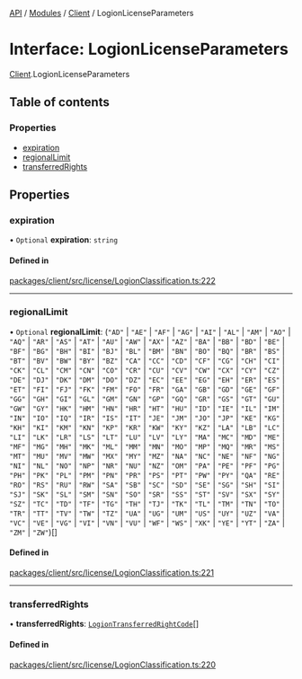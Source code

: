 [API](../API.md) / [Modules](../modules.md) / [Client](../modules/Client.md) / LogionLicenseParameters

# Interface: LogionLicenseParameters

[Client](../modules/Client.md).LogionLicenseParameters

## Table of contents

### Properties

- [expiration](Client.LogionLicenseParameters.md#expiration)
- [regionalLimit](Client.LogionLicenseParameters.md#regionallimit)
- [transferredRights](Client.LogionLicenseParameters.md#transferredrights)

## Properties

### expiration

• `Optional` **expiration**: `string`

#### Defined in

[packages/client/src/license/LogionClassification.ts:222](https://github.com/logion-network/logion-api/blob/main/packages/client/src/license/LogionClassification.ts#L222)

___

### regionalLimit

• `Optional` **regionalLimit**: (``"AD"`` \| ``"AE"`` \| ``"AF"`` \| ``"AG"`` \| ``"AI"`` \| ``"AL"`` \| ``"AM"`` \| ``"AO"`` \| ``"AQ"`` \| ``"AR"`` \| ``"AS"`` \| ``"AT"`` \| ``"AU"`` \| ``"AW"`` \| ``"AX"`` \| ``"AZ"`` \| ``"BA"`` \| ``"BB"`` \| ``"BD"`` \| ``"BE"`` \| ``"BF"`` \| ``"BG"`` \| ``"BH"`` \| ``"BI"`` \| ``"BJ"`` \| ``"BL"`` \| ``"BM"`` \| ``"BN"`` \| ``"BO"`` \| ``"BQ"`` \| ``"BR"`` \| ``"BS"`` \| ``"BT"`` \| ``"BV"`` \| ``"BW"`` \| ``"BY"`` \| ``"BZ"`` \| ``"CA"`` \| ``"CC"`` \| ``"CD"`` \| ``"CF"`` \| ``"CG"`` \| ``"CH"`` \| ``"CI"`` \| ``"CK"`` \| ``"CL"`` \| ``"CM"`` \| ``"CN"`` \| ``"CO"`` \| ``"CR"`` \| ``"CU"`` \| ``"CV"`` \| ``"CW"`` \| ``"CX"`` \| ``"CY"`` \| ``"CZ"`` \| ``"DE"`` \| ``"DJ"`` \| ``"DK"`` \| ``"DM"`` \| ``"DO"`` \| ``"DZ"`` \| ``"EC"`` \| ``"EE"`` \| ``"EG"`` \| ``"EH"`` \| ``"ER"`` \| ``"ES"`` \| ``"ET"`` \| ``"FI"`` \| ``"FJ"`` \| ``"FK"`` \| ``"FM"`` \| ``"FO"`` \| ``"FR"`` \| ``"GA"`` \| ``"GB"`` \| ``"GD"`` \| ``"GE"`` \| ``"GF"`` \| ``"GG"`` \| ``"GH"`` \| ``"GI"`` \| ``"GL"`` \| ``"GM"`` \| ``"GN"`` \| ``"GP"`` \| ``"GQ"`` \| ``"GR"`` \| ``"GS"`` \| ``"GT"`` \| ``"GU"`` \| ``"GW"`` \| ``"GY"`` \| ``"HK"`` \| ``"HM"`` \| ``"HN"`` \| ``"HR"`` \| ``"HT"`` \| ``"HU"`` \| ``"ID"`` \| ``"IE"`` \| ``"IL"`` \| ``"IM"`` \| ``"IN"`` \| ``"IO"`` \| ``"IQ"`` \| ``"IR"`` \| ``"IS"`` \| ``"IT"`` \| ``"JE"`` \| ``"JM"`` \| ``"JO"`` \| ``"JP"`` \| ``"KE"`` \| ``"KG"`` \| ``"KH"`` \| ``"KI"`` \| ``"KM"`` \| ``"KN"`` \| ``"KP"`` \| ``"KR"`` \| ``"KW"`` \| ``"KY"`` \| ``"KZ"`` \| ``"LA"`` \| ``"LB"`` \| ``"LC"`` \| ``"LI"`` \| ``"LK"`` \| ``"LR"`` \| ``"LS"`` \| ``"LT"`` \| ``"LU"`` \| ``"LV"`` \| ``"LY"`` \| ``"MA"`` \| ``"MC"`` \| ``"MD"`` \| ``"ME"`` \| ``"MF"`` \| ``"MG"`` \| ``"MH"`` \| ``"MK"`` \| ``"ML"`` \| ``"MM"`` \| ``"MN"`` \| ``"MO"`` \| ``"MP"`` \| ``"MQ"`` \| ``"MR"`` \| ``"MS"`` \| ``"MT"`` \| ``"MU"`` \| ``"MV"`` \| ``"MW"`` \| ``"MX"`` \| ``"MY"`` \| ``"MZ"`` \| ``"NA"`` \| ``"NC"`` \| ``"NE"`` \| ``"NF"`` \| ``"NG"`` \| ``"NI"`` \| ``"NL"`` \| ``"NO"`` \| ``"NP"`` \| ``"NR"`` \| ``"NU"`` \| ``"NZ"`` \| ``"OM"`` \| ``"PA"`` \| ``"PE"`` \| ``"PF"`` \| ``"PG"`` \| ``"PH"`` \| ``"PK"`` \| ``"PL"`` \| ``"PM"`` \| ``"PN"`` \| ``"PR"`` \| ``"PS"`` \| ``"PT"`` \| ``"PW"`` \| ``"PY"`` \| ``"QA"`` \| ``"RE"`` \| ``"RO"`` \| ``"RS"`` \| ``"RU"`` \| ``"RW"`` \| ``"SA"`` \| ``"SB"`` \| ``"SC"`` \| ``"SD"`` \| ``"SE"`` \| ``"SG"`` \| ``"SH"`` \| ``"SI"`` \| ``"SJ"`` \| ``"SK"`` \| ``"SL"`` \| ``"SM"`` \| ``"SN"`` \| ``"SO"`` \| ``"SR"`` \| ``"SS"`` \| ``"ST"`` \| ``"SV"`` \| ``"SX"`` \| ``"SY"`` \| ``"SZ"`` \| ``"TC"`` \| ``"TD"`` \| ``"TF"`` \| ``"TG"`` \| ``"TH"`` \| ``"TJ"`` \| ``"TK"`` \| ``"TL"`` \| ``"TM"`` \| ``"TN"`` \| ``"TO"`` \| ``"TR"`` \| ``"TT"`` \| ``"TV"`` \| ``"TW"`` \| ``"TZ"`` \| ``"UA"`` \| ``"UG"`` \| ``"UM"`` \| ``"US"`` \| ``"UY"`` \| ``"UZ"`` \| ``"VA"`` \| ``"VC"`` \| ``"VE"`` \| ``"VG"`` \| ``"VI"`` \| ``"VN"`` \| ``"VU"`` \| ``"WF"`` \| ``"WS"`` \| ``"XK"`` \| ``"YE"`` \| ``"YT"`` \| ``"ZA"`` \| ``"ZM"`` \| ``"ZW"``)[]

#### Defined in

[packages/client/src/license/LogionClassification.ts:221](https://github.com/logion-network/logion-api/blob/main/packages/client/src/license/LogionClassification.ts#L221)

___

### transferredRights

• **transferredRights**: [`LogionTransferredRightCode`](../modules/Client.md#logiontransferredrightcode)[]

#### Defined in

[packages/client/src/license/LogionClassification.ts:220](https://github.com/logion-network/logion-api/blob/main/packages/client/src/license/LogionClassification.ts#L220)
